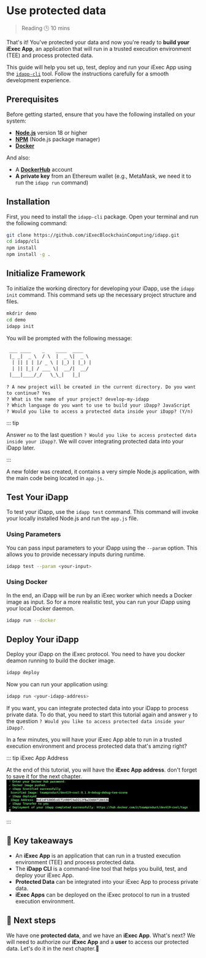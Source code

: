 # Use protected data

> Reading 🕒 10 mins

That's it! You've protected your data and now you're ready to **build your iExec
App**, an application that will run in a trusted execution environment (TEE) and
process protected data.

This guide will help you set up, test, deploy and run your iExec App using the
[`idapp-cli`](https://github.com/iExecBlockchainComputing/idapp/blob/main/cli/README.md)
tool. Follow the instructions carefully for a smooth development experience.

## Prerequisites

Before getting started, ensure that you have the following installed on your
system:

- [**Node.js**](https://nodejs.org/en/) version 18 or higher
- [**NPM**](https://docs.npmjs.com/) (Node.js package manager)
- [**Docker**](https://hub.docker.com/)

And also:

- A [**DockerHub**](https://docs.docker.com/engine/install/) account
- **A private key** from an Ethereum wallet (e.g., MetaMask, we need it to run
  the `idapp run` command)

## Installation

First, you need to install the `idapp-cli` package. Open your terminal and run
the following command:

```sh
git clone https://github.com/iExecBlockchainComputing/idapp.git
cd idapp/cli
npm install
npm install -g .
```

## Initialize Framework

To initialize the working directory for developing your iDapp, use the
`idapp init` command. This command sets up the necessary project structure and
files.

```sh
mkdrir demo
cd demo
idapp init
```

You will be prompted with the following message:

```
 ___ ____    _    ____  ____
 |_ _|  _ \  / \  |  _ \|  _ \
  | || | | |/ _ \ | |_) | |_) |
  | || |_| / ___ \|  __/|  __/
 |___|____/_/   \_\_|   |_|

? A new project will be created in the current directory. Do you want to continue? Yes
? What is the name of your project? develop-my-idapp
? Which language do you want to use to build your iDapp? JavaScript
? Would you like to access a protected data inside your iDapp? (Y/n)
```

::: tip

Answer `no` to the last question
`? Would you like to access protected data inside your iDapp?`. We will cover
integrating protected data into your iDapp later.

:::

A new folder was created, it contains a very simple Node.js application, with
the main code being located in `app.js`.

## Test Your iDapp

To test your iDapp, use the `idapp test` command. This command will invoke your
locally installed Node.js and run the `app.js` file.

### Using Parameters

You can pass input parameters to your iDapp using the `--param` option. This
allows you to provide necessary inputs during runtime.

```sh
idapp test --param <your-input>
```

### Using Docker

In the end, an iDapp will be run by an iExec worker which needs a Docker image
as input. So for a more realistic test, you can run your iDapp using your local
Docker daemon.

```sh
idapp run --docker
```

## Deploy Your iDapp

Deploy your iDapp on the iExec protocol. You need to have you docker deamon
running to build the docker image.

```sh
idapp deploy
```

Now you can run your application using:

```sh
idapp run <your-idapp-address>
```

If you want, you can integrate protected data into your iDapp to process private
data. To do that, you need to start this tutorial again and answer `y` to the
question `? Would you like to access protected data inside your iDapp?`.

In a few minutes, you will have your iExec App able to run in a trusted
execution environment and process protected data that's amzing right?

::: tip iExec App Address

At the end of this tutorial, you will have the **iExec App address**. don't
forget to save it for the next chapter. ![alt text](/assets/hello-world/app.png)

:::

## 🧩 Key takeaways

- An **iExec App** is an application that can run in a trusted execution
  environment (TEE) and process protected data.
- The **iDapp CLI** is a command-line tool that helps you build, test, and
  deploy your iExec App.
- **Protected Data** can be integrated into your iExec App to process private
  data.
- **iExec Apps** can be deployed on the iExec protocol to run in a trusted
  execution environment.

## 💫 Next steps

We have one **protected data**, and we have an **iExec App**. What's next? We
will need to authorize our **iExec App** and a **user** to access our protected
data. Let's do it in the next chapter.🚀
